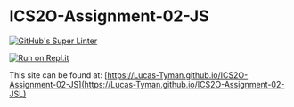 # ICS2O-Assignment-02-JS

[![GitHub's Super Linter](https://github.com/Lucas-Tyman/ICS2O-Assignment-02-JS/workflows/GitHub's%20Super%20Linter/badge.svg)](https://github.com/ICS2O-Assignment-02-JS/actions)

[![Run on Repl.it](https://repl.it/badge/github/ICS2O-Assignment-02-JS)](https://repl.it/github/Lucas-Tyman/ICS2O-Assignment-02-JS)

This site can be found at: [https://Lucas-Tyman.github.io/ICS2O-Assignment-02-JS](https://Lucas-Tyman.github.io/ICS2O-Assignment-02-JSL)
